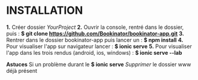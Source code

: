 INSTALLATION
============

**1.** Créer dossier *YourProject*
**2.** Ouvrir la console, rentré dans le dossier, puis : __$ git clone https://github.com/Bookinator/bookinator-app.git__ 
**3.** Rentrer dans le dossier bookinator-app puis lancer un : __$ npm install__
**4.** Pour visualiser l'app sur navigateur lancer : __$ ionic serve__
**5.** Pour visualiser l'app dans les trois rendus (android, ios, windows) : __$ ionic serve --lab__


**Astuces** Si un problème durant le __$ ionic serve__ *Supprimer* le dossier www déjà présent   